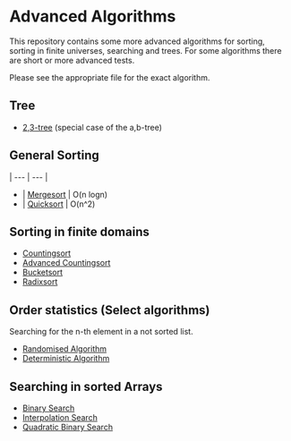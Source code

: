 # Advanced Algorithms

This repository contains some more advanced algorithms for sorting, sorting in finite universes, searching and trees.
For some algorithms there are short or more advanced tests.

Please see the appropriate file for the exact algorithm.

## Tree

- [2,3-tree](https://github.com/MauriceGit/Advanced_Algorithms/blob/master/23Tree.py) (special case of the a,b-tree)

## General Sorting
| --- | --- |
- | [Mergesort](https://github.com/MauriceGit/Advanced_Algorithms/blob/master/mergesort.py) | O(n logn)
- | [Quicksort](https://github.com/MauriceGit/Advanced_Algorithms/blob/master/quicksort.py) | O(n^2)

## Sorting in finite domains

- [Countingsort](https://github.com/MauriceGit/Advanced_Algorithms/blob/master/counting_sort.py)
- [Advanced Countingsort](https://github.com/MauriceGit/Advanced_Algorithms/blob/master/counting_sort_complex.py)
- [Bucketsort](https://github.com/MauriceGit/Advanced_Algorithms/blob/master/bucket_sort.py)
- [Radixsort](https://github.com/MauriceGit/Advanced_Algorithms/blob/master/radix_sort.py)

## Order statistics (Select algorithms)

Searching for the n-th element in a not sorted list.

- [Randomised Algorithm](https://github.com/MauriceGit/Advanced_Algorithms/blob/master/selection_rand.py)
- [Deterministic Algorithm](https://github.com/MauriceGit/Advanced_Algorithms/blob/master/selection_det.py)

## Searching in sorted Arrays

- [Binary Search](https://github.com/MauriceGit/Advanced_Algorithms/blob/master/binary_search.py)
- [Interpolation Search](https://github.com/MauriceGit/Advanced_Algorithms/blob/master/interpolation_search.py)
- [Quadratic Binary Search](https://github.com/MauriceGit/Advanced_Algorithms/blob/master/quadratic_binary_search.py)
